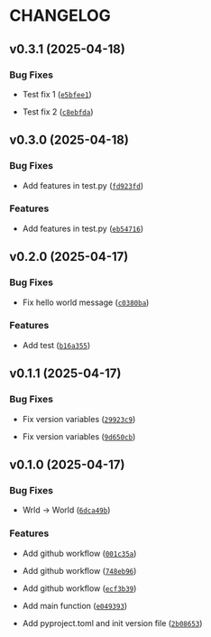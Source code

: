 # CHANGELOG


## v0.3.1 (2025-04-18)

### Bug Fixes

- Test fix 1
  ([`e5bfee1`](https://github.com/ampetelin/test/commit/e5bfee15335b1672efe8cf19b11985bd2c757091))

- Test fix 2
  ([`c8ebfda`](https://github.com/ampetelin/test/commit/c8ebfdaeff19ec9c20a95e7692c2cd5cece6b013))


## v0.3.0 (2025-04-18)

### Bug Fixes

- Add features in test.py
  ([`fd923fd`](https://github.com/ampetelin/test/commit/fd923fd837d4e30201833546da62c53695f0d954))

### Features

- Add features in test.py
  ([`eb54716`](https://github.com/ampetelin/test/commit/eb547163b2d47eb56b3b9238d73e653de08c8a72))


## v0.2.0 (2025-04-17)

### Bug Fixes

- Fix hello world message
  ([`c0380ba`](https://github.com/ampetelin/test/commit/c0380baf6661916a2a17e177b73366474329a34c))

### Features

- Add test
  ([`b16a355`](https://github.com/ampetelin/test/commit/b16a355b08cbb5c3f2cc4521d5b5647b3182ba26))


## v0.1.1 (2025-04-17)

### Bug Fixes

- Fix version variables
  ([`29923c9`](https://github.com/ampetelin/test/commit/29923c9fe5156c0f32d8e7f4f037350c2b0ab5a3))

- Fix version variables
  ([`9d650cb`](https://github.com/ampetelin/test/commit/9d650cb80749ba7179994a84cd5de075c9d00c0e))


## v0.1.0 (2025-04-17)

### Bug Fixes

- Wrld -> World
  ([`6dca49b`](https://github.com/ampetelin/test/commit/6dca49bf1454cb851a5bd667293dacf07bee67ac))

### Features

- Add github workflow
  ([`001c35a`](https://github.com/ampetelin/test/commit/001c35a9b9c0f37767c25fe7278b0edd56f52167))

- Add github workflow
  ([`748eb96`](https://github.com/ampetelin/test/commit/748eb961cdfee0507b6c122260e49ed2c8a306b6))

- Add github workflow
  ([`ecf3b39`](https://github.com/ampetelin/test/commit/ecf3b3968d58d7d23e9e326ad024522be3f78b77))

- Add main function
  ([`e049393`](https://github.com/ampetelin/test/commit/e049393317c1fca9cf21911fb330af207b8c9d82))

- Add pyproject.toml and init version file
  ([`2b08653`](https://github.com/ampetelin/test/commit/2b08653dae008f1c55efffed4abeac40e5597ae7))
